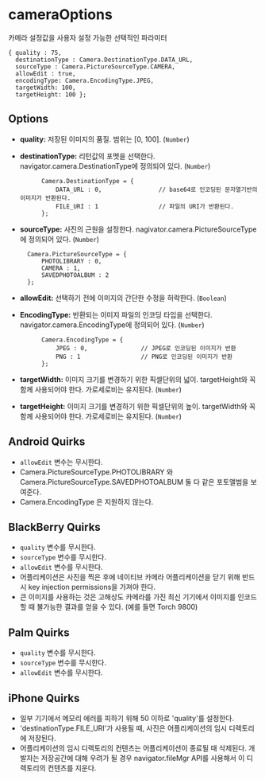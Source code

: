 cameraOptions
=============

카메라 설정값을 사용자 설정 가능한 선택적인 파라미터

    { quality : 75, 
      destinationType : Camera.DestinationType.DATA_URL, 
      sourceType : Camera.PictureSourceType.CAMERA, 
      allowEdit : true,
      encodingType: Camera.EncodingType.JPEG,
      targetWidth: 100,
      targetHeight: 100 };

Options
-------

- __quality:__ 저장된 이미지의 품질.  범위는 [0, 100]. (`Number`)

- __destinationType:__ 리턴값의 포멧을 선택한다.  navigator.camera.DestinationType에 정의되어 있다. (`Number`)
        
            Camera.DestinationType = {
                DATA_URL : 0,                // base64로 인코딩된 문자열기반의 이미지가 반환된다.
                FILE_URI : 1                 // 파일의 URI가 반환된다.
            };

- __sourceType:__ 사진의 근원을 설정한다.  nagivator.camera.PictureSourceType에 정의되어 있다. (`Number`)
     
        Camera.PictureSourceType = {
            PHOTOLIBRARY : 0,
            CAMERA : 1,
            SAVEDPHOTOALBUM : 2
        };

- __allowEdit:__ 선택하기 전에 이미지의 간단한 수정을 허락한다. (`Boolean`)
  
- __EncodingType:__ 반환되는 이미지 파일의 인코딩 타입을 선택한다.  navigator.camera.EncodingType에 정의되어 있다. (`Number`)
        
            Camera.EncodingType = {
                JPEG : 0,               // JPEG로 인코딩된 이미지가 반환
                PNG : 1                 // PNG로 인코딩된 이미지가 반환
            };

- __targetWidth:__ 이미지 크기를 변경하기 위한 픽셀단위의 넓이.  targetHeight와 꼭 함께 사용되어야 한다.  가로세로비는 유지된다. (`Number`)
- __targetHeight:__ 이미지 크기를 변경하기 위한 픽셀단위의 높이.  targetWidth와 꼭 함께 사용되어야 한다. 가로세로비는 유지된다. (`Number`)
  
Android Quirks
--------------

- `allowEdit` 변수는 무시한다.
- Camera.PictureSourceType.PHOTOLIBRARY 와 Camera.PictureSourceType.SAVEDPHOTOALBUM 둘 다 같은 포토앨범을 보여준다.
- Camera.EncodingType 은 지원하지 않는다.

BlackBerry Quirks
-----------------

- `quality` 변수를 무시한다.
- `sourceType` 변수를 무시한다.
- `allowEdit` 변수를 무시한다.
- 어플리케이션은 사진을 찍은 후에 네이티브 카메라 어플리케이션을 닫기 위해 반드시 key injection permissions을 가져야 한다.
- 큰 이미지를 사용하는 것은 고해상도 카메라를 가진 최신 기기에서 이미지를 인코드할 때 불가능한 결과를 얻을 수 있다. (예를 들면 Torch 9800)

Palm Quirks
-----------

- `quality` 변수를 무시한다.
- `sourceType` 변수를 무시한다.
- `allowEdit` 변수를 무시한다.

iPhone Quirks
--------------

- 일부 기기에서 메모리 에러를 피하기 위해 50 이하로 'quality'를 설정한다.
- 'destinationType.FILE_URI'가 사용될 때, 사진은 어플리케이션의 임시 디렉토리에 저장된다.
- 어플리케이션의 임시 디렉토리의 컨텐츠는 어플리케이션이 종료될 때 삭제된다. 개발자는 저장공간에 대해 우려가 될 경우 navigator.fileMgr API를 사용해서 이 디렉토리의 컨텐츠를 지운다.

           

